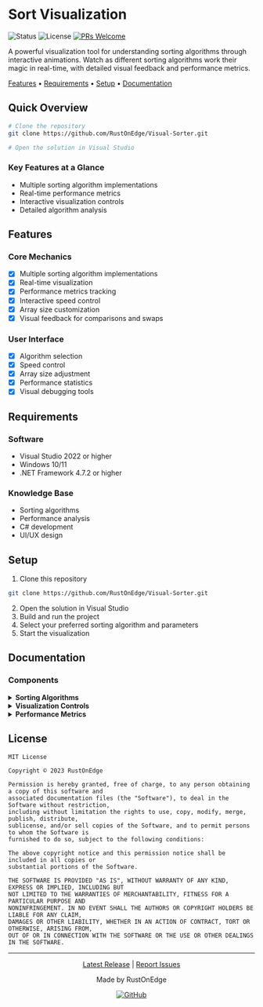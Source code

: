 # Sort Visualization

![Status](https://img.shields.io/badge/status-active-success.svg)
![License](https://img.shields.io/badge/license-MIT-green.svg)
[![PRs Welcome](https://img.shields.io/badge/PRs-welcome-brightgreen.svg)](http://makeapullrequest.com)

A powerful visualization tool for understanding sorting algorithms through interactive animations. Watch as different sorting algorithms work their magic in real-time, with detailed visual feedback and performance metrics.

[Features](#features) • [Requirements](#requirements) • [Setup](#setup) • [Documentation](#documentation)

## Quick Overview

```bash
# Clone the repository
git clone https://github.com/RustOnEdge/Visual-Sorter.git

# Open the solution in Visual Studio
```

### Key Features at a Glance
- Multiple sorting algorithm implementations
- Real-time performance metrics
- Interactive visualization controls
- Detailed algorithm analysis

## Features

### Core Mechanics
- [x] Multiple sorting algorithm implementations
- [x] Real-time visualization
- [x] Performance metrics tracking
- [x] Interactive speed control
- [x] Array size customization
- [x] Visual feedback for comparisons and swaps

### User Interface
- [x] Algorithm selection
- [x] Speed control
- [x] Array size adjustment
- [x] Performance statistics
- [x] Visual debugging tools

## Requirements

### Software
- Visual Studio 2022 or higher
- Windows 10/11
- .NET Framework 4.7.2 or higher

### Knowledge Base
- Sorting algorithms
- Performance analysis
- C# development
- UI/UX design

## Setup

1. Clone this repository
```bash
git clone https://github.com/RustOnEdge/Visual-Sorter.git
```

2. Open the solution in Visual Studio
3. Build and run the project
4. Select your preferred sorting algorithm and parameters
5. Start the visualization

## Documentation

### Components

<details>
<summary><b>Sorting Algorithms</b></summary>

- Bubble Sort
- Selection Sort
- Insertion Sort
- Merge Sort
- Quick Sort
- Heap Sort
</details>

<details>
<summary><b>Visualization Controls</b></summary>

| Control | Description |
|---------|-------------|
| Algorithm Selector | Choose which sorting algorithm to visualize |
| Speed Control | Adjust the visualization speed |
| Array Size | Set the number of elements to sort |
| Start/Stop | Control the visualization |
| Reset | Reset the array to unsorted state |
</details>

<details>
<summary><b>Performance Metrics</b></summary>

| Metric | Description |
|--------|-------------|
| Comparisons | Number of element comparisons |
| Swaps | Number of element swaps |
| Time | Execution time |
| Memory | Memory usage |
</details>

## License

```text
MIT License

Copyright © 2023 RustOnEdge

Permission is hereby granted, free of charge, to any person obtaining a copy of this software and 
associated documentation files (the "Software"), to deal in the Software without restriction, 
including without limitation the rights to use, copy, modify, merge, publish, distribute, 
sublicense, and/or sell copies of the Software, and to permit persons to whom the Software is 
furnished to do so, subject to the following conditions:

The above copyright notice and this permission notice shall be included in all copies or 
substantial portions of the Software.

THE SOFTWARE IS PROVIDED "AS IS", WITHOUT WARRANTY OF ANY KIND, EXPRESS OR IMPLIED, INCLUDING BUT
NOT LIMITED TO THE WARRANTIES OF MERCHANTABILITY, FITNESS FOR A PARTICULAR PURPOSE AND 
NONINFRINGEMENT. IN NO EVENT SHALL THE AUTHORS OR COPYRIGHT HOLDERS BE LIABLE FOR ANY CLAIM,
DAMAGES OR OTHER LIABILITY, WHETHER IN AN ACTION OF CONTRACT, TORT OR OTHERWISE, ARISING FROM,
OUT OF OR IN CONNECTION WITH THE SOFTWARE OR THE USE OR OTHER DEALINGS IN THE SOFTWARE.
```

---

<div align="center">


[Latest Release](https://github.com/RustOnEdge/Visual-Sorter/releases) | [Report Issues](https://github.com/RustOnEdge/Visual-Sorter/issues)

Made by RustOnEdge

[![GitHub](https://img.shields.io/badge/GitHub-RustOnEdge-181717?style=for-the-badge&logo=github&logoColor=white)](https://github.com/RustOnEdge)

</div> 